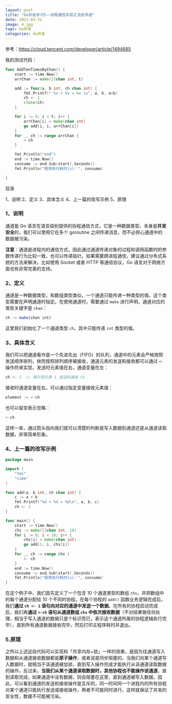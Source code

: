 ```yaml
---
layout: post
title: "Go并发学习5——协程通信实现之消息传递"
date: 2021-03-31
image: 4.jpg
tags: Go并发
categories: Go并发
---
```


参考：https://cloud.tencent.com/developer/article/1494685



我的测试代码：

```go
func AddTenTimesByChan() {
	start := time.Now()
	arrChan := make([]chan int, t)

	add := func(a, b int, ch chan int) {
		fmt.Printf(" %v + %v = %v \n", a, b, a+b)
		ch <- 1
		close(ch)
	}

	for i := 0; i < t; i++ {
		arrChan[i] = make(chan int)
		go add(i, i, arrChan[i])
	}
	for _, ch := range arrChan {
		<-ch
	}

	fmt.Println("end")
	end := time.Now()
	consume := end.Sub(start).Seconds()
	fmt.Println("程序执行耗时(s)：", consume)

}
```



目录

1、说明
2、定义
3、具体含义
4、上一篇的改写示例
5、原理 



### 1、说明 

通道是 Go 语言在语言级别提供的协程通信方式，它是一种数据类型，本身是**并发安全**的，我们可以使用它在多个 goroutine 之间传递消息，而不必担心通道中的数据被污染。

**注意**：通道是进程内的通信方式，因此通过通道传递对象的过程和调用函数时的参数传递行为比较一致，也可以传递指针。如果需要跨进程通信，建议通过分布式系统的方法来解决，比如使用 Socket 或者 HTTP 等通信协议，Go 语言对于网络方面也有非常完善的支持。



### 2、定义

通道是一种数据类型，和数组类型类似，一个通道只能传递一种类型的值，这个类型需要在声明通道时指定。在使用通道时，需要通过 `make` 进行声明，通道对应的类型关键字是 `chan`：

```javascript
ch := make(chan int)
```

这里我们初始化了一个通道类型 `ch`，其中只能传递 `int` 类型的值。



### 3、具体含义

我们可以把通道看作是一个先进先出（FIFO）的队列，通道中的元素会严格按照发送顺序排列，继而按照排列顺序被接收，通道元素的发送和接收都可以通过 `<-` 操作符来实现，发送时元素值在右，通道变量在左：

```javascript
ch <- 1  // 表示把元素 1 发送到通道 ch
```

接收时通道变量在右，可以通过指定变量接收元素值：

```javascript
element := <-ch
```

也可以留空表示忽略：

```javascript
<-ch
```

这样一来，通过箭头指向我们就可以清楚的判断是写入数据到通道还是从通道读取数据，非常简单形象。



### 4、上一篇的改写示例

```go
package main

import (
    "fmt"
    "time"
)

func add(a, b int, ch chan int) {
    c := a + b
    fmt.Printf("%d + %d = %d\n", a, b, c)
    ch <- 1
}

func main() {
    start := time.Now()
    chs := make([]chan int, 10)
    for i := 0; i < 10; i++ {
        chs[i] = make(chan int)
        go add(1, i, chs[i])
    }
    for _, ch := range chs {
        <- ch
    }
    end := time.Now()
    consume := end.Sub(start).Seconds()
    fmt.Println("程序执行耗时(s)：", consume)
}

```

在这个例子中，我们首先定义了一个包含 10 个通道类型的数组 `chs`，并把数组中的每个通道分配给 10 个不同的协程。在每个协程的 `add()` 函数业务逻辑完成后，我们**通过 `ch <- 1` 语句向对应的通道中发送一个数据**。在所有的协程启动完成后，我们再**通过 `<-ch` 语句从通道数组 `chs` 中依次接收数据**（不对结果做任何处理，相当于写入通道的数据只是个标识而已，表示这个通道所属的协程逻辑执行完毕），直到所有通道数据接收完毕，然后打印主程序耗时并退出。



### 5.原理

之所以上述这段代码可以实现和「共享内存+锁」一样的效果，是因为往通道写入数据和从通道接收数据都是**原子操作**，或者说是同步阻塞的，当我们向某个通道写入数据时，就相当于该通道被加锁，直到写入操作完成才能执行从该通道读取数据的操作，反过来，**当我们从某个通道读取数据时，其他协程也不能操作该通道**，直到读取完成，如果通道中没有数据，则会阻塞在这里，直到通道被写入数据。因此，可以看到通道的发送和接收操作是互斥的，同一时间同一个进程内的所有协程对某个通道只能执行发送或接收操作，两者不可能同时进行，这样就保证了并发的安全性，数据不可能被污染。
